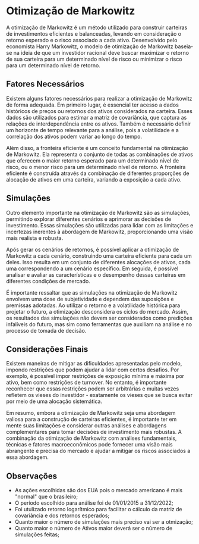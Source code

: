 # Otimização de Markowitz

A otimização de Markowitz é um método utilizado para construir carteiras de investimentos eficientes e balanceadas, levando em consideração o retorno esperado e o risco associado a cada ativo. Desenvolvido pelo economista Harry Markowitz, o modelo de otimização de Markowitz baseia-se na ideia de que um investidor racional deve buscar maximizar o retorno de sua carteira para um determinado nível de risco ou minimizar o risco para um determinado nível de retorno.

## Fatores Necessários

Existem alguns fatores necessários para realizar a otimização de Markowitz de forma adequada. Em primeiro lugar, é essencial ter acesso a dados históricos de preços ou retornos dos ativos considerados na carteira. Esses dados são utilizados para estimar a matriz de covariância, que captura as relações de interdependência entre os ativos. Também é necessário definir um horizonte de tempo relevante para a análise, pois a volatilidade e a correlação dos ativos podem variar ao longo do tempo.

Além disso, a fronteira eficiente é um conceito fundamental na otimização de Markowitz. Ela representa o conjunto de todas as combinações de ativos que oferecem o maior retorno esperado para um determinado nível de risco, ou o menor risco para um determinado nível de retorno. A fronteira eficiente é construída através da combinação de diferentes proporções de alocação de ativos em uma carteira, variando a exposição a cada ativo.

## Simulações
Outro elemento importante na otimização de Markowitz são as simulações, permitindo explorar diferentes cenários e aprimorar as decisões de investimento. Essas simulações são utilizadas para lidar com as limitações e incertezas inerentes à abordagem de Markowitz, proporcionando uma visão mais realista e robusta.

Após gerar os cenários de retornos, é possível aplicar a otimização de Markowitz a cada cenário, construindo uma carteira eficiente para cada um deles. Isso resulta em um conjunto de diferentes alocações de ativos, cada uma correspondendo a um cenário específico. Em seguida, é possível analisar e avaliar as características e o desempenho dessas carteiras em diferentes condições de mercado.

É importante ressaltar que as simulações na otimização de Markowitz envolvem uma dose de subjetividade e dependem das suposições e premissas adotadas. Ao utilizar o retorno e a volatilidade histórica para projetar o futuro, a otimização desconsidera os ciclos do mercado. Assim, os resultados das simulações não devem ser considerados como predições infalíveis do futuro, mas sim como ferramentas que auxiliam na análise e no processo de tomada de decisão.

## Considerações Finais

Existem maneiras de mitigar as dificuldades apresentadas pelo modelo, impondo restrições que podem ajudar a lidar com certos desafios. Por exemplo, é possível impor restrições de exposição mínima e máxima por ativo, bem como restrições de turnover. No entanto, é importante reconhecer que essas restrições podem ser arbitrárias e muitas vezes refletem os vieses do investidor - exatamente os vieses que se busca evitar por meio de uma alocação sistemática.

Em resumo, embora a otimização de Markowitz seja uma abordagem valiosa para a construção de carteiras eficientes, é importante ter em mente suas limitações e considerar outras análises e abordagens complementares para tomar decisões de investimento mais robustas. A combinação da otimização de Markowitz com análises fundamentais, técnicas e fatores macroeconômicos pode fornecer uma visão mais abrangente e precisa do mercado e ajudar a mitigar os riscos associados a essa abordagem.

## Observações

* As ações escolhidas são dos EUA pois o mercado americano é mais "normal" que o brasileiro;
* O período escolhido para análise foi de 01/01/2015 a 31/12/2022;
* Foi utulizado retorno logarítmico para facilitar o cálculo da matriz de covariância e dos retornos esperados;
* Quanto maior o número de simulações mais preciso vai ser a otmização;
* Quanto maior o número de Ativos maior deverá ser o número de simulações feitas;

